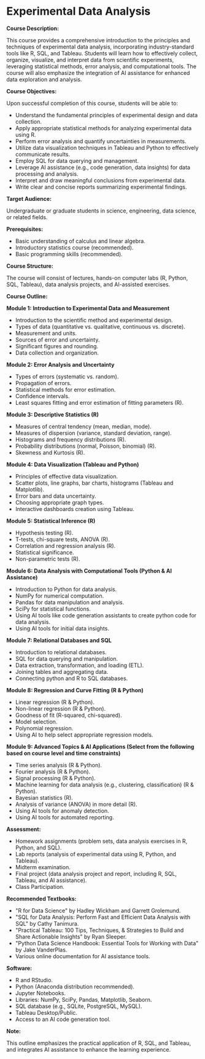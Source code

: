 # Experimental Data Analysis

**Course Description:**

This course provides a comprehensive introduction to the principles and techniques of experimental data analysis, incorporating industry-standard tools like R, SQL, and Tableau. Students will learn how to effectively collect, organize, visualize, and interpret data from scientific experiments, leveraging statistical methods, error analysis, and computational tools. The course will also emphasize the integration of AI assistance for enhanced data exploration and analysis.

**Course Objectives:**

Upon successful completion of this course, students will be able to:

* Understand the fundamental principles of experimental design and data collection.
* Apply appropriate statistical methods for analyzing experimental data using R.
* Perform error analysis and quantify uncertainties in measurements.
* Utilize data visualization techniques in Tableau and Python to effectively communicate results.
* Employ SQL for data querying and management.
* Leverage AI assistance (e.g., code generation, data insights) for data processing and analysis.
* Interpret and draw meaningful conclusions from experimental data.
* Write clear and concise reports summarizing experimental findings.

**Target Audience:**

Undergraduate or graduate students in science, engineering, data science, or related fields.

**Prerequisites:**

* Basic understanding of calculus and linear algebra.
* Introductory statistics course (recommended).
* Basic programming skills (recommended).

**Course Structure:**

The course will consist of lectures, hands-on computer labs (R, Python, SQL, Tableau), data analysis projects, and AI-assisted exercises.

**Course Outline:**

**Module 1: Introduction to Experimental Data and Measurement**

* Introduction to the scientific method and experimental design.
* Types of data (quantitative vs. qualitative, continuous vs. discrete).
* Measurement and units.
* Sources of error and uncertainty.
* Significant figures and rounding.
* Data collection and organization.

**Module 2: Error Analysis and Uncertainty**

* Types of errors (systematic vs. random).
* Propagation of errors.
* Statistical methods for error estimation.
* Confidence intervals.
* Least squares fitting and error estimation of fitting parameters (R).

**Module 3: Descriptive Statistics (R)**

* Measures of central tendency (mean, median, mode).
* Measures of dispersion (variance, standard deviation, range).
* Histograms and frequency distributions (R).
* Probability distributions (normal, Poisson, binomial) (R).
* Skewness and Kurtosis (R).

**Module 4: Data Visualization (Tableau and Python)**

* Principles of effective data visualization.
* Scatter plots, line graphs, bar charts, histograms (Tableau and Matplotlib).
* Error bars and data uncertainty.
* Choosing appropriate graph types.
* Interactive dashboards creation using Tableau.

**Module 5: Statistical Inference (R)**

* Hypothesis testing (R).
* T-tests, chi-square tests, ANOVA (R).
* Correlation and regression analysis (R).
* Statistical significance.
* Non-parametric tests (R).

**Module 6: Data Analysis with Computational Tools (Python & AI Assistance)**

* Introduction to Python for data analysis.
* NumPy for numerical computation.
* Pandas for data manipulation and analysis.
* SciPy for statistical functions.
* Using AI tools like code generation assistants to create python code for data analysis.
* Using AI tools for initial data insights.

**Module 7: Relational Databases and SQL**

* Introduction to relational databases.
* SQL for data querying and manipulation.
* Data extraction, transformation, and loading (ETL).
* Joining tables and aggregating data.
* Connecting python and R to SQL databases.

**Module 8: Regression and Curve Fitting (R & Python)**

* Linear regression (R & Python).
* Non-linear regression (R & Python).
* Goodness of fit (R-squared, chi-squared).
* Model selection.
* Polynomial regression.
* Using AI to help select appropriate regression models.

**Module 9: Advanced Topics & AI Applications (Select from the following based on course level and time constraints)**

* Time series analysis (R & Python).
* Fourier analysis (R & Python).
* Signal processing (R & Python).
* Machine learning for data analysis (e.g., clustering, classification) (R & Python).
* Bayesian statistics (R).
* Analysis of variance (ANOVA) in more detail (R).
* Using AI tools for anomaly detection.
* Using AI tools for automated reporting.

**Assessment:**

* Homework assignments (problem sets, data analysis exercises in R, Python, and SQL).
* Lab reports (analysis of experimental data using R, Python, and Tableau).
* Midterm examination.
* Final project (data analysis project and report, including R, SQL, Tableau, and AI assistance).
* Class Participation.

**Recommended Textbooks:**

* "R for Data Science" by Hadley Wickham and Garrett Grolemund.
* "SQL for Data Analysis: Perform Fast and Efficient Data Analysis with SQL" by Cathy Tanimura.
* "Practical Tableau: 100 Tips, Techniques, & Strategies to Build and Share Actionable Insights" by Ryan Sleeper.
* "Python Data Science Handbook: Essential Tools for Working with Data" by Jake VanderPlas.
* Various online documentation for AI assistance tools.

**Software:**

* R and RStudio.
* Python (Anaconda distribution recommended).
* Jupyter Notebooks.
* Libraries: NumPy, SciPy, Pandas, Matplotlib, Seaborn.
* SQL database (e.g., SQLite, PostgreSQL, MySQL).
* Tableau Desktop/Public.
* Access to an AI code generation tool.

**Note:**

This outline emphasizes the practical application of R, SQL, and Tableau, and integrates AI assistance to enhance the learning experience.
